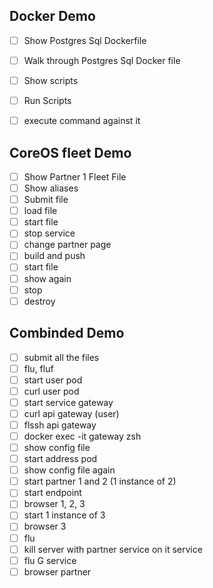 ## Docker Demo
- [ ] Show Postgres Sql Dockerfile
- [ ] Walk through Postgres Sql Docker file
- [ ] Show scripts
- [ ] Run Scripts
- [ ] execute command against it


## CoreOS fleet Demo
- [ ] Show Partner 1 Fleet File
- [ ] Show aliases
- [ ] Submit file
- [ ] load file
- [ ] start file
- [ ] stop service
- [ ] change partner page
- [ ] build and push
- [ ] start file
- [ ] show again
- [ ] stop
- [ ] destroy

<!--BREAK-->
## Combinded Demo
- [ ] submit all the files
- [ ] flu, fluf
- [ ] start user pod
- [ ] curl user pod
- [ ] start service gateway
- [ ] curl api gateway (user)
- [ ] flssh api gateway
- [ ] docker exec -it gateway zsh
- [ ] show config file
- [ ] start address pod
- [ ] show config file again
- [ ] start partner 1 and 2 (1 instance of 2)
- [ ] start endpoint
- [ ] browser 1, 2, 3
- [ ] start 1 instance of 3
- [ ] browser 3
- [ ] flu
- [ ] kill server with partner service on it service
- [ ] flu G service
- [ ] browser partner
